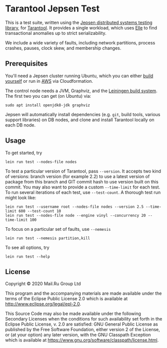 # Tarantool Jepsen Test

This is a test suite, written using the [Jepsen distributed systems testing
library](https://jepsen.io), for
[Tarantool](https://github.com/tarantool/tarantool). It provides a single
workload, which uses [Elle](https://github.com/jepsen-io/elle) to find
transactional anomalies up to strict serializability.

We include a wide variety of faults, including network partitions, process
crashes, pauses, clock skew, and membership changes.

## Prerequisites

You'll need a Jepsen cluster running Ubuntu, which you can either [build
yourself](https://github.com/jepsen-io/jepsen#setting-up-a-jepsen-environment)
or run in
[AWS](https://aws.amazon.com/marketplace/pp/B01LZ7Y7U0?qid=1486758124485&sr=0-1&ref_=srh_res_product_title)
via Cloudformation.

The control node needs a JVM, Graphviz, and the [Leiningen
build system](https://github.com/technomancy/leiningen#installation). The first
two you can get (on Ubuntu) via:

```shell
sudo apt install openjdk8-jdk graphviz
```

Jepsen will automatically install dependencies (e.g. `git`, build tools,
various support libraries) on DB nodes, and clone and install Tarantool locally
on each DB node.

## Usage

To get started, try

```
lein run test --nodes-file nodes
```

To test a particular version of Tarantool, pass `--version`. It accepts two
kind of versions: branch version (for example 2.2) to use a latest version
of package from this branch and GIT commit hash to use version built on this
commit. You may also want to provide a custom `--time-limit` for each test. To
run several iterations of each test, use `--test-count`. A thorough test run
might look like:

```
lein run test --username root --nodes-file nodes --version 2.5 --time-limit 600 --test-count 10
lein run test --nodes-file node --engine vinyl --concurrency 20 --time-limit 100
```

To focus on a particular set of faults, use `--nemesis`

```
lein run test --nemesis partition,kill
```

To see all options, try

```
lein run test --help
```

## License

Copyright © 2020 Mail.Ru Group Ltd

This program and the accompanying materials are made available under the
terms of the Eclipse Public License 2.0 which is available at
http://www.eclipse.org/legal/epl-2.0.

This Source Code may also be made available under the following Secondary
Licenses when the conditions for such availability set forth in the Eclipse
Public License, v. 2.0 are satisfied: GNU General Public License as published by
the Free Software Foundation, either version 2 of the License, or (at your
option) any later version, with the GNU Classpath Exception which is available
at https://www.gnu.org/software/classpath/license.html.
